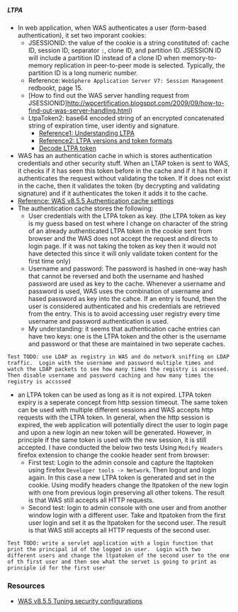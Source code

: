 ##### LTPA
* In web application, when WAS authenticates a user (form-based authentication), it set two imporant cookies:
  * JSESSIONID: the value of the cookie is a string constituted of: cache ID, session ID, separator `:`, clone ID, and partition ID. JSESSION ID will include a partition ID instead of a clone ID when memory-to-memory replication in peer-to-peer mode is selected. Typically, the partition ID is a long numeric number.  
   * Reference: `WebSphere Application Server V7: Session Management` redbookt, page 15.
   * [How to find out the WAS server handling request from JSESSIONID]http://wpcertification.blogspot.com/2009/09/how-to-find-out-was-server-handling.html)
  * LtpaToken2: base64 encoded string of an encrypted concatenated string of expiration time, user identiy and signature.
    * [Reference1: Understanding LTPA](http://www-01.ibm.com/support/knowledgecenter/SS9H2Y_5.0.0/com.ibm.dp.xs.doc/understandingltpa.htm)
    * [Reference2: LTPA versions and token formats](http://www-01.ibm.com/support/knowledgecenter/SS9H2Y_5.0.0/com.ibm.dp.xs.doc/understandingltpa02.htm%23ltpaversions)
    * [Decode LTPA token](http://wrschneider.blogspot.com/2011/10/quick-and-dirty-sso-with-ltpa.html)
* WAS has an authentication cache in which is stores authentication credentials and other security stuff.  When an LTAP token is sent to WAS, it checks if it has seen this token before in the cache and if it has then it authenticates the request without validating the token. If it does not exist in the cache, then it validates the token (by decrypting and validating signature) and if it authenticates the token it adds it to the cache.
 * [Reference: WAS v8.5.5 Authentication cache settings](http://www-01.ibm.com/support/knowledgecenter/SSAW57_8.5.5/com.ibm.websphere.nd.doc/ae/usec_sec_domains_cache.html?cp=SSAW57_8.5.5)
* The authentication cache stores the following:
  * User credentials with the LTPA token as key. (the LTPA token as key is my guess based on test where I change on character of the string of an already authenticated LTPA token in the cookie sent from browser and the WAS does not accept the request and directs to login page.  If it was not taking the token as key then it would not have detected this since it will only validate token content for the first time only)
  * Username and password: The password is hashed in one-way hash that cannot be reversed and both the username and hashed password are used as key to the cache.  Whenever a username and password is used, WAS uses the combination of username and hased password as key into the cahce.  If an entry is found, then the user is considered authenticated and his credentials are retrieved from the entry.  This is to avoid accessing user registry every time username and password authentication is used.
  * My understanding: it seems that authentication cache entries can have two keys: one is the LTPA token and the other is the username and password or that these are maintained in two seperate caches.
```
Test TODO: use LDAP as registry in WAS and do network sniffing on LDAP traffic.  Login with the username and password multiple times and watch the LDAP packets to see how many times the registry is accessed.  Then disable username and password caching and how many times the registry is accsssed
```

* an LTPA token can be used as long as it is not expired.  LTPA token expiry is a seperate concept from http session timeout.  The same token can be used with multiple different sessions and WAS accepts http requests with the LTPA token.  In general, when the http session is expired, the web application will potentially direct the user to login page and upon a new login an new token will be generated.  However, in principle if the same token is used with the new session, it is still accepted.  I have conducted the below two tests Using `Modify Headers` firefox extension to change the cookie header sent from browser:
  * First test: Login to the admin console and capture the ltaptoken using firefox `Developer tools -> Network`.  Then logout and login again.  In this case a new LTPA token is generated and set in the cookie. Using modify headers change the ltpatoken of the new login with one from previous login preserving all other tokens.  The result is that WAS still accepts all HTTP requests.
  * Second test: login to admin console with one user and from another window login with a different user.  Take and ltpatoken from the first user login and set it as the ltpatoken for the second user.  The result is that WAS still accepts all HTTP requests of the second user.
```
Test TODO: write a servlet application with a login function that print the principal id of the logged in user.  Login with two different users and change the ltpatoken of the second user to the one of th first user and then see what the servet is going to print as principle id for the first user
```


### Resources
* [WAS v8.5.5 Tuning security configurations](http://www-01.ibm.com/support/knowledgecenter/SSAW57_8.5.5/com.ibm.websphere.nd.doc/ae/tsec_tune.html?cp=SSAW57_8.5.5%2F1-12-2-9-0&lang=en)
